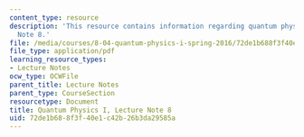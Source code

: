 ```yaml
---
content_type: resource
description: 'This resource contains information regarding quantum physics: Lecture
  Note 8.'
file: /media/courses/8-04-quantum-physics-i-spring-2016/72de1b688f3f40e1c42b26b3da29585a_MIT8_04S16_LecNotes8.pdf
file_type: application/pdf
learning_resource_types:
- Lecture Notes
ocw_type: OCWFile
parent_title: Lecture Notes
parent_type: CourseSection
resourcetype: Document
title: Quantum Physics I, Lecture Note 8
uid: 72de1b68-8f3f-40e1-c42b-26b3da29585a
---
```

